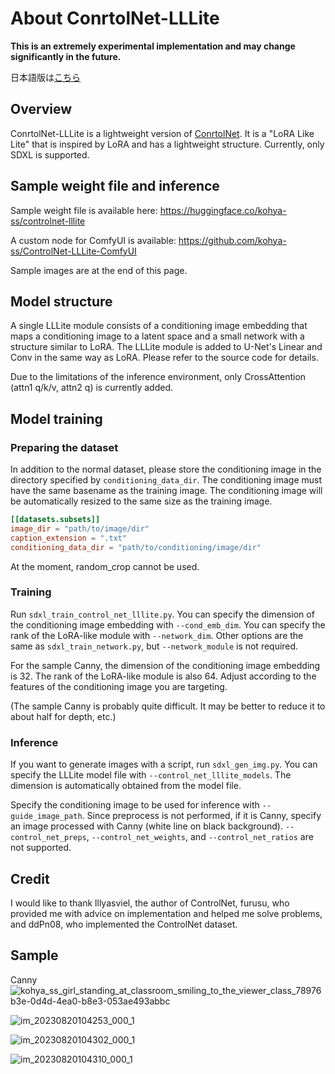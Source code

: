 # About ConrtolNet-LLLite

__This is an extremely experimental implementation and may change significantly in the future.__

日本語版は[こちら](./train_lllite_README-ja.md)

## Overview

ConrtolNet-LLLite is a lightweight version of [ConrtolNet](https://github.com/lllyasviel/ControlNet). It is a "LoRA Like Lite" that is inspired by LoRA and has a lightweight structure. Currently, only SDXL is supported.

## Sample weight file and inference

Sample weight file is available here: https://huggingface.co/kohya-ss/controlnet-lllite

A custom node for ComfyUI is available: https://github.com/kohya-ss/ControlNet-LLLite-ComfyUI

Sample images are at the end of this page.

## Model structure

A single LLLite module consists of a conditioning image embedding that maps a conditioning image to a latent space and a small network with a structure similar to LoRA. The LLLite module is added to U-Net's Linear and Conv in the same way as LoRA. Please refer to the source code for details.

Due to the limitations of the inference environment, only CrossAttention (attn1 q/k/v, attn2 q) is currently added.

## Model training

### Preparing the dataset

In addition to the normal dataset, please store the conditioning image in the directory specified by `conditioning_data_dir`. The conditioning image must have the same basename as the training image. The conditioning image will be automatically resized to the same size as the training image.

```toml
[[datasets.subsets]]
image_dir = "path/to/image/dir"
caption_extension = ".txt"
conditioning_data_dir = "path/to/conditioning/image/dir"
```

At the moment, random_crop cannot be used.

### Training

Run `sdxl_train_control_net_lllite.py`. You can specify the dimension of the conditioning image embedding with `--cond_emb_dim`. You can specify the rank of the LoRA-like module with `--network_dim`. Other options are the same as `sdxl_train_network.py`, but `--network_module` is not required.

For the sample Canny, the dimension of the conditioning image embedding is 32. The rank of the LoRA-like module is also 64. Adjust according to the features of the conditioning image you are targeting.

(The sample Canny is probably quite difficult. It may be better to reduce it to about half for depth, etc.)

### Inference

If you want to generate images with a script, run `sdxl_gen_img.py`. You can specify the LLLite model file with `--control_net_lllite_models`. The dimension is automatically obtained from the model file.

Specify the conditioning image to be used for inference with `--guide_image_path`. Since preprocess is not performed, if it is Canny, specify an image processed with Canny (white line on black background). `--control_net_preps`, `--control_net_weights`, and `--control_net_ratios` are not supported.

## Credit

I would like to thank lllyasviel, the author of ControlNet, furusu, who provided me with advice on implementation and helped me solve problems, and ddPn08, who implemented the ControlNet dataset.

## Sample

Canny
![kohya_ss_girl_standing_at_classroom_smiling_to_the_viewer_class_78976b3e-0d4d-4ea0-b8e3-053ae493abbc](https://github.com/kohya-ss/sd-scripts/assets/52813779/37e9a736-649b-4c0f-ab26-880a1bf319b5)

![im_20230820104253_000_1](https://github.com/kohya-ss/sd-scripts/assets/52813779/c8896900-ab86-4120-932f-6e2ae17b77c0)

![im_20230820104302_000_1](https://github.com/kohya-ss/sd-scripts/assets/52813779/b12457a0-ee3c-450e-ba9a-b712d0fe86bb)

![im_20230820104310_000_1](https://github.com/kohya-ss/sd-scripts/assets/52813779/8845b8d9-804a-44ac-9618-113a28eac8a1)
